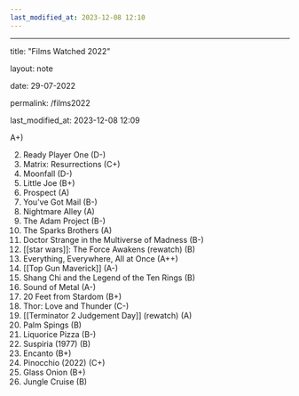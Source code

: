 ```yaml
---
last_modified_at: 2023-12-08 12:10
---
```

---

title: "Films Watched 2022"

layout: note

date: 29-07-2022

permalink: /films2022

last_modified_at: 2023-12-08 12:09

A+)

2.  Ready Player One (D-)
3.  Matrix: Resurrections (C+)
4.  Moonfall (D-)
5.  Little Joe (B+)
6.  Prospect (A)
7.  You've Got Mail (B-)
8.  Nightmare Alley (A)
9.  The Adam Project (B-)
10. The Sparks Brothers (A)
11. Doctor Strange in the Multiverse of Madness (B-)
12. [[star wars]]: The Force Awakens (rewatch) (B)
13. Everything, Everywhere, All at Once (A++)
14. [[Top Gun Maverick]] (A-)
15. Shang Chi and the Legend of the Ten Rings (B)
16. Sound of Metal (A-)
17. 20 Feet from Stardom (B+)
18. Thor: Love and Thunder (C-)
19. [[Terminator 2 Judgement Day]] (rewatch) (A)
20. Palm Spings (B) 
21. Liquorice Pizza (B-)
22. Suspiria (1977) (B)
23. Encanto (B+)
24. Pinocchio (2022) (C+)
25. Glass Onion (B+)
26. Jungle Cruise (B)
